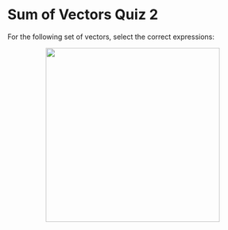 # Sum of Vectors Quiz 2

For the following set of vectors, select the correct expressions:

<div align="center">
<img src="images\img.png" width="350" />
</div>